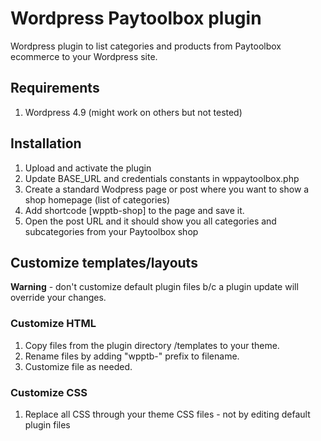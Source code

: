 # Wordpress Paytoolbox plugin

Wordpress plugin to list categories and products from Paytoolbox ecommerce to your Wordpress site. 

## Requirements

1. Wordpress 4.9 (might work on others but not tested)

## Installation

1. Upload and activate the plugin
2. Update BASE_URL and credentials constants in wppaytoolbox.php
3. Create a standard Wodpress page or post where you want to show a shop homepage (list of categories)
4. Add shortcode [wpptb-shop] to the page and save it.
5. Open the post URL and it should show you all categories and subcategories from your Paytoolbox shop

## Customize templates/layouts

**Warning** - don't customize default plugin files b/c a plugin update will override your changes.

### Customize HTML

1. Copy files from the plugin directory /templates to your theme.
2. Rename files by adding "wpptb-" prefix to filename.
3. Customize file as needed.

### Customize CSS

1. Replace all CSS through your theme CSS files - not by editing default plugin files 

